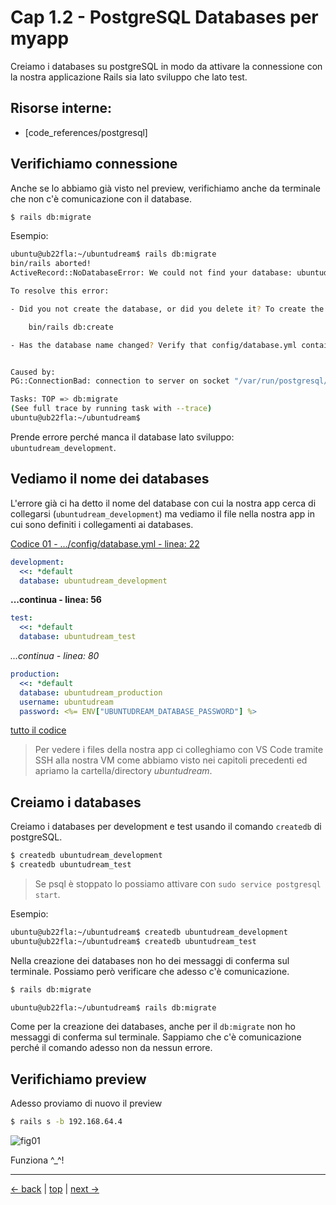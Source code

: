 # <a name="top"></a> Cap 1.2 - PostgreSQL Databases per myapp

Creiamo i databases su postgreSQL in modo da attivare la connessione con la nostra applicazione Rails sia lato sviluppo che lato test.



## Risorse interne:

- [code_references/postgresql]



## Verifichiamo connessione

Anche se lo abbiamo già visto nel preview, verifichiamo anche da terminale che non c'è comunicazione con il database.

```bash
$ rails db:migrate
```

Esempio:

```bash
ubuntu@ub22fla:~/ubuntudream$ rails db:migrate
bin/rails aborted!
ActiveRecord::NoDatabaseError: We could not find your database: ubuntudream_development. Available database configurations can be found in config/database.yml. (ActiveRecord::NoDatabaseError)

To resolve this error:

- Did you not create the database, or did you delete it? To create the database, run:

    bin/rails db:create

- Has the database name changed? Verify that config/database.yml contains the correct database name.


Caused by:
PG::ConnectionBad: connection to server on socket "/var/run/postgresql/.s.PGSQL.5432" failed: FATAL:  database "ubuntudream_development" does not exist (PG::ConnectionBad)

Tasks: TOP => db:migrate
(See full trace by running task with --trace)
ubuntu@ub22fla:~/ubuntudream$ 
```

Prende errore perché manca il database lato sviluppo: `ubuntudream_development`.



## Vediamo il nome dei databases

L'errore già ci ha detto il nome del database con cui la nostra app cerca di collegarsi (`ubuntudream_development`) ma vediamo il file nella nostra app in cui sono definiti i collegamenti ai databases.

[Codice 01 - .../config/database.yml - linea: 22](https://github.com/flaviobordonidev/leanpubabrandnewcms/blob/master/ubuntudream/02-new_app/02_01-config-database.yml)

```yaml
development:
  <<: *default
  database: ubuntudream_development
```

**...continua - linea: 56**

```yaml
test:
  <<: *default
  database: ubuntudream_test
```

*...continua - linea: 80*

```yaml
production:
  <<: *default
  database: ubuntudream_production
  username: ubuntudream
  password: <%= ENV["UBUNTUDREAM_DATABASE_PASSWORD"] %>
```

[tutto il codice](https://github.com/flaviobordonidev/leanpubabrandnewcms/blob/master/ubuntudream/02-new_app/02_01-config-database.yml)


> Per vedere i files della nostra app ci colleghiamo con VS Code tramite SSH alla nostra VM come abbiamo visto nei capitoli precedenti ed apriamo la cartella/directory *ubuntudream*.



## Creiamo i databases

Creiamo i databases per development e test usando il comando `createdb` di postgreSQL.

```bash
$ createdb ubuntudream_development
$ createdb ubuntudream_test
```

> Se psql è stoppato lo possiamo attivare con `sudo service postgresql start`.


Esempio:

```bash
ubuntu@ub22fla:~/ubuntudream$ createdb ubuntudream_development
ubuntu@ub22fla:~/ubuntudream$ createdb ubuntudream_test
```

Nella creazione dei databases non ho dei messaggi di conferma sul terminale. Possiamo però verificare che adesso c'è comunicazione.

```bash
$ rails db:migrate
```

```bash
ubuntu@ub22fla:~/ubuntudream$ rails db:migrate
```

Come per la creazione dei databases, anche per il `db:migrate` non ho messaggi di conferma sul terminale. Sappiamo che c'è comunicazione perché il comando adesso non da nessun errore.



## Verifichiamo preview

Adesso proviamo di nuovo il preview

```bash
$ rails s -b 192.168.64.4
```

![fig01](https://github.com/flaviobordonidev/leanpubabrandnewcms/blob/master/ubuntudream/01-new_app/07_fig03-preview_working.png)

Funziona ^_^!



---

[<- back](https://github.com/flaviobordonidev/leanpubabrandnewcms/blob/master/ubuntudream/01-new_app/01_00-new_app-it.md)
 | [top](#top) |
[next ->](https://github.com/flaviobordonidev/leanpubabrandnewcms/blob/master/ubuntudream/01-new_app/03_00-gemfile_ruby_version.md)
